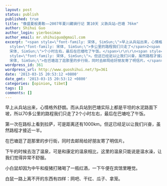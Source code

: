 ```yaml
---
layout: post
status: publish
published: true
title: "像盛夏般勇敢——2007年夏川藏骑行记 第10天 义敦兵站—巴塘 76km"
author: Shihui Guo
author_login: yierbosimao
author_email: mr.shihuiguo@gmail.com
excerpt: "<span style=\"font-family: 宋体, SimSun;\">早上从兵站出来，心情格外舒朗。而从兵站到巴塘实际上都是平坦的水泥路面下坡，所以</span>70<span
  style=\"font-family: 宋体, SimSun;\">多公里的路程我们只走了</span>2<span style=\"font-family:
  宋体, SimSun;\">个小时左右，最后在巴塘吃了午饭。</span>\r\n\r\n<span style=\"font-family: 宋体, SimSun;\">第一次在路标上看到拉萨，可是距离还有</span>1000km<span
  style=\"font-family: 宋体, SimSun;\">。但这已经足以让我们兴奋，虽然路程才接近一半。</span>\r\n\r\n<span style=\"font-family:
  宋体, SimSun;\">在巴塘逛了逛那里的步行街，同时去邮局给好朋友寄了明信片。</span>\r\n\r\n"
wordpress_id: 361
wordpress_url: http://www.guoshihui.net/?p=361
date: '2013-03-15 20:53:12 +0800'
date_gmt: '2013-03-15 20:53:12 +0800'
categories: [opinion, tibet]
tags: []
comments: []
---
```

<p><span style="font-family: 宋体, SimSun;">早上从兵站出来，心情格外舒朗。而从兵站到巴塘实际上都是平坦的水泥路面下坡，所以</span>70<span style="font-family: 宋体, SimSun;">多公里的路程我们只走了</span>2<span style="font-family: 宋体, SimSun;">个小时左右，最后在巴塘吃了午饭。</span></p>
<p><span style="font-family: 宋体, SimSun;">第一次在路标上看到拉萨，可是距离还有</span>1000km<span style="font-family: 宋体, SimSun;">。但这已经足以让我们兴奋，虽然路程才接近一半。</span></p>
<p><span style="font-family: 宋体, SimSun;">在巴塘逛了逛那里的步行街，同时去邮局给好朋友寄了明信片。</span></p>
<p><a id="more"></a><a id="more-361"></a></p>
<p><span style="font-family: 宋体, SimSun;">下午的时候去泡了温泉，可是和康定的温泉相比，这里的温泉只能说是温水澡，让我们觉得异常不舒服。</span></p>
<p><span style="font-family: 宋体, SimSun;">小白鼠却因为中午和瘦猪打赌喝了一瓶红酒，一下午便在宾馆里睡觉。</span></p>
<p><span style="font-family: 宋体, SimSun;">白鼠一路上离不开的东西有四样：网吧、干红、瓜子、拿笼。</span></p>
